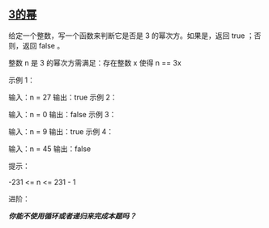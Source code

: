 ## [3的幂](https://leetcode-cn.com/leetbook/read/top-interview-questions-easy/xnsdi2/)

给定一个整数，写一个函数来判断它是否是 3 的幂次方。如果是，返回 true ；否则，返回 false 。

整数 n 是 3 的幂次方需满足：存在整数 x 使得 n == 3x

示例 1：

输入：n = 27
输出：true
示例 2：

输入：n = 0
输出：false
示例 3：

输入：n = 9
输出：true
示例 4：

输入：n = 45
输出：false
 

提示：

-231 <= n <= 231 - 1

进阶：

***你能不使用循环或者递归来完成本题吗？***
